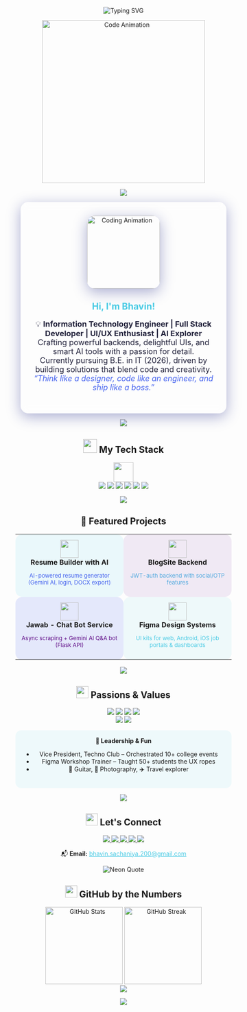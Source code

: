 <!--
Bhavin Sachaniya | Portfolio-Inspired README
Theme: Animated, Interactive, Eye-catching, Soft Neon/Glass/Gradient Colors
Note: GitHub markdown does not support true animated backgrounds, but we can simulate the effect using animated SVGs, GIFs, and colorful section dividers.
-->

<!-- ANIMATED HERO SECTION -->
<p align="center">
  <img src="https://readme-typing-svg.demolab.com?font=Poppins&weight=700&pause=800&color=48CAE4&center=true&vCenter=true&width=900&lines=Hey%2C+I'm+Bhavin+Sachaniya!;Full+Stack+Web+Developer+%7C+UI%2FUX+Enthusiast;AI+Explorer+%7C+IT+Engineer;Welcome+to+my+Portfolio!+%F0%9F%8C%88" alt="Typing SVG"/>
</p>

<!-- Animated SVG background simulation -->
<p align="center">
  <img src="https://raw.githubusercontent.com/abhisheknaiidu/abhisheknaiidu/master/code.gif" width="380" alt="Code Animation"/>
</p>

<!-- Animated SVG Waves (Soft Pastel Gradient) -->
<p align="center">
  <img src="https://capsule-render.vercel.app/api?type=waving&color=48CAE4,5F0A87,4361EE,4EA8DE,A6E3E9&height=90&section=header&animation=twinkling"/>
</p>

<!-- ABOUT SECTION (Glassmorphism Card) -->
<div align="center" style="background:rgba(255,255,255,0.11);border-radius:18px;box-shadow:0 8px 32px 0 rgba(31,38,135,0.37);backdrop-filter:blur(8px);padding:32px 20px;margin:0 12px;">
  <img src="https://media.giphy.com/media/qgQUggAC3Pfv687qPC/giphy.gif" width="170" alt="Coding Animation" style="border-radius: 18px; box-shadow: 0 8px 32px 0 rgba(31, 38, 135, 0.37);" />
  <h2 style="color:#48CAE4;">Hi, I'm Bhavin!</h2>
  <p align="center" style="font-size:18px;color:#22223B;max-width:600px;">
    💡 <b>Information Technology Engineer | Full Stack Developer | UI/UX Enthusiast | AI Explorer</b><br>
    Crafting powerful backends, delightful UIs, and smart AI tools with a passion for detail.<br>
    Currently pursuing B.E. in IT (2026), driven by building solutions that blend code and creativity.<br>
    <i style="color:#4361EE;">“Think like a designer, code like an engineer, and ship like a boss.”</i>
  </p>
</div>

<!-- Animated Gradient Divider -->
<p align="center">
  <img src="https://capsule-render.vercel.app/api?type=rect&color=48cae4,5f0a87,4361ee,4ea8de,a6e3e9&height=18&section=footer"/>
</p>

<!-- TECH STACK SECTION -->
<h2 align="center"><img src="https://img.icons8.com/color/48/000000/laptop.png" width="32"/> My Tech Stack</h2>
<p align="center">
  <img src="https://skillicons.dev/icons?i=js,nodejs,express,react,mongodb,python,php,html,css,figma,postman,github,canva,ps" height="46" />
  <br/>
  <img src="https://img.shields.io/badge/AI%20%26%20NLP-5F0A87?style=for-the-badge&logo=google&logoColor=white"/>
  <img src="https://img.shields.io/badge/Gemini%20API-48CAE4?style=for-the-badge"/>
  <img src="https://img.shields.io/badge/JWT%20Auth-4361EE?style=for-the-badge"/>
  <img src="https://img.shields.io/badge/REST%20APIs-4EA8DE?style=for-the-badge"/>
  <img src="https://img.shields.io/badge/BeautifulSoup-A6E3E9?style=for-the-badge"/>
  <img src="https://img.shields.io/badge/asyncio-9D4EDD?style=for-the-badge"/>
</p>

<!-- Animated Soft Pastel SVG Divider -->
<p align="center">
  <img src="https://capsule-render.vercel.app/api?type=waving&color=4ea8de,a6e3e9,5f0a87,48cae4&height=45&section=footer"/>
</p>

<!-- PROJECTS SECTION (Glass Cards Simulation) -->
<h2 align="center">🚀 Featured Projects</h2>
<div align="center">

<table>
<tr>
  <td align="center" width="48%" style="background:rgba(72,202,228,0.1);border-radius:16px;padding:13px">
    <img src="https://img.icons8.com/color/96/artificial-intelligence.png" width="42"/><br>
    <b>Resume Builder with AI</b>
    <p style="font-size:13px;color:#4361EE;">AI-powered resume generator (Gemini AI, login, DOCX export)</p>
  </td>
  <td align="center" width="48%" style="background:rgba(94,10,135,0.08);border-radius:16px;padding:13px">
    <img src="https://img.icons8.com/color/96/blog.png" width="42"/><br>
    <b>BlogSite Backend</b>
    <p style="font-size:13px;color:#4EA8DE;">JWT-auth backend with social/OTP features</p>
  </td>
</tr>
<tr>
  <td align="center" width="48%" style="background:rgba(67,97,238,0.13);border-radius:16px;padding:13px">
    <img src="https://img.icons8.com/color/96/robot-2.png" width="42"/><br>
    <b>Jawab - Chat Bot Service</b>
    <p style="font-size:13px;color:#5F0A87;">Async scraping + Gemini AI Q&A bot (Flask API)</p>
  </td>
  <td align="center" width="48%" style="background:rgba(166,227,233,0.18);border-radius:16px;padding:13px">
    <img src="https://img.icons8.com/color/96/design--v2.png" width="42"/><br>
    <b>Figma Design Systems</b>
    <p style="font-size:13px;color:#48CAE4;">UI kits for web, Android, iOS job portals & dashboards</p>
  </td>
</tr>
</table>
</div>

<!-- Animated SVG Divider -->
<p align="center">
  <img src="https://capsule-render.vercel.app/api?type=rect&color=48cae4,4ea8de,a6e3e9,5f0a87&height=18&section=footer"/>
</p>

<!-- PASSION & VALUES -->
<h2 align="center"><img src="https://img.icons8.com/color/48/000000/light-on--v2.png" width="28"/> Passions & Values</h2>
<p align="center">
  <img src="https://img.shields.io/badge/Full%20Stack%20Development-48CAE4?style=for-the-badge"/>
  <img src="https://img.shields.io/badge/AI%20%26%20Machine%20Learning-4361EE?style=for-the-badge"/>
  <img src="https://img.shields.io/badge/UI/UX%20Design-4EA8DE?style=for-the-badge"/>
  <img src="https://img.shields.io/badge/Impactful%20User%20Experiences-5F0A87?style=for-the-badge"/>
  <br/>
  <img src="https://img.shields.io/badge/Problem%20Solving-A6E3E9?style=for-the-badge"/>
  <img src="https://img.shields.io/badge/Creative%20Thinking-9D4EDD?style=for-the-badge"/>
</p>

<!-- LEADERSHIP & EXTRAS (Soft Section) -->
<div align="center" style="background:rgba(72,202,228,0.08);border-radius:14px;padding:16px 18px;">
<b>👑 Leadership & Fun</b>
<ul>
  <li>Vice President, Techno Club – Orchestrated 10+ college events</li>
  <li>Figma Workshop Trainer – Taught 50+ students the UX ropes</li>
  <li>🎸 Guitar, 🎥 Photography, ✈️ Travel explorer</li>
</ul>
</div>

<!-- Animated SVG Divider -->
<p align="center">
  <img src="https://capsule-render.vercel.app/api?type=waving&color=a6e3e9,5f0a87,48cae4,4ea8de&height=60&section=footer"/>
</p>

<!-- CONTACTS - Neon Soft UI Buttons -->
<h2 align="center"><img src="https://img.icons8.com/color/48/000000/communication--v2.png" width="28"/> Let's Connect</h2>
<p align="center">
  <a href="https://github.com/Bhavinsachaniya">
    <img src="https://img.shields.io/badge/GitHub-22223B?style=for-the-badge&logo=github&logoColor=48CAE4"/>
  </a>
  <a href="https://linkedin.com/in/Bhavinsachaniya">
    <img src="https://img.shields.io/badge/LinkedIn-4EA8DE?style=for-the-badge&logo=linkedin&logoColor=white"/>
  </a>
  <a href="https://behance.net/Bhavinsachaniya">
    <img src="https://img.shields.io/badge/Behance-4361EE?style=for-the-badge&logo=behance&logoColor=white"/>
  </a>
  <a href="https://medium.com/@Bhavinsachaniya">
    <img src="https://img.shields.io/badge/Medium-22223B?style=for-the-badge&logo=medium&logoColor=white"/>
  </a>
  <a href="https://your-portfolio-link.com">
    <img src="https://img.shields.io/badge/Portfolio-48CAE4?style=for-the-badge&logo=firefox-browser&logoColor=white"/>
  </a>
</p>
<p align="center">
  📬 <b>Email:</b> <a href="mailto:bhavin.sachaniya.200@gmail.com" style="color:#48CAE4">bhavin.sachaniya.200@gmail.com</a>
</p>

<!-- NEON QUOTE -->
<p align="center">
  <img src="https://readme-typing-svg.demolab.com?font=Poppins&weight=700&duration=4000&pause=800&color=4EA8DE&center=true&vCenter=true&width=700&lines=Think+like+a+designer%2C+code+like+an+engineer%2C+and+ship+like+a+boss." alt="Neon Quote" />
</p>

<!-- STATS -->
<h2 align="center"><img src="https://img.icons8.com/color/48/000000/combo-chart--v2.png" width="28"/> GitHub by the Numbers</h2>
<p align="center">
  <img src="https://github-readme-stats.vercel.app/api?username=Bhavinsachaniya&show_icons=true&theme=radical&hide_border=true" alt="GitHub Stats" height="180"/>
  <img src="https://github-readme-streak-stats.herokuapp.com/?user=Bhavinsachaniya&theme=radical&hide_border=true" alt="GitHub Streak" height="180"/>
  <br>
  <img src="https://github-profile-summary-cards.vercel.app/api/cards/profile-details?username=Bhavinsachaniya&theme=radical"/>
</p>

<!-- FINAL ANIMATED WAVE -->
<p align="center">
  <img src="https://capsule-render.vercel.app/api?type=waving&color=48cae4,4361ee,a6e3e9,5f0a87&height=80&section=footer"/>
</p>

<!--
NOTE: 
- For best effect, set your GitHub profile theme to light/dark high contrast.
- Markdown on GitHub doesn't support true animated backgrounds, but this layout uses animated SVGs, GIFs, and soft color blocks to create an interactive, lively vibe.
- Replace "https://your-portfolio-link.com" with your actual portfolio URL!
-->
